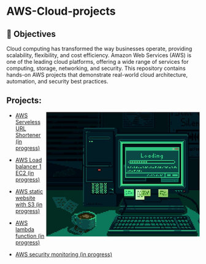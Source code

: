 # AWS-Cloud-projects

## 🎯 Objectives
Cloud computing has transformed the way businesses operate, providing scalability, flexibility, and cost efficiency. Amazon Web Services (AWS) is one of the leading cloud platforms, offering a wide range of services for computing, storage, networking, and security. This repository contains hands-on AWS projects that demonstrate real-world cloud architecture, automation, and security best practices.

## Projects:

<img align="right" alt="Coding" width="400" src="https://github.com/Juniorklb/Juniorklb/blob/662692f737cc8f550da799d48190446b55a68900/Working%20hard.jpeg">

- <a href="https://github.com/Juniorklb/AWS-Serverless-URL-Shortener">AWS Serveless URL Shortener (in progress)</a>

- <a href="https://github.com/Juniorklb/Create-a-Load-Balancer-for-a-single-EC2-instance">AWS Load balancer 1 EC2 (in progress)</a>

- <a href="https://github.com/Juniorklb/Static-website-S3-">AWS static website with S3 (in progress)</a>

- <a href="https://github.com/Juniorklb/Lambda-function-returning-JSON"> AWS lambda function (in progress)</a>

- <a href="https://github.com/Juniorklb/AWS-Security-Monitoring-Dashboard"> AWS security monitoring (in progress)</a>
